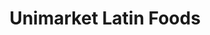 ---
title: "Unimarket Latin Foods"
url: /calgary/unimarket-latin-foods-50-avenue-se/
shop: Supermarkt
---